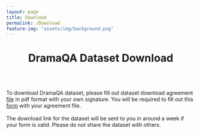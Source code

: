 ```yaml
---
layout: page
title: Download
permalink: /Download
feature-img: "assets/img/background.png"
---
```



<style>
  table {
    width: 100%
  }
  th, td {
    padding: 10px;
    text-align: center;
  }
  thead tr {
    background-color: #ffffff;
    color: #ffffff;
  }
  tbody tr:nth-child(2n) {
    background-color: #e9e9e9;
  }
  tbody tr:nth-child(2n+1) {
    background-color: #ffffff;
  }
</style>


<div class="download content-container">
  <h1 class = "content-title" style="TEXT-ALIGN: center">
    DramaQA Dataset Download
  </h1> <br /> <br />
  <p class = "content-item">
    To download DramaQA dataset, please fill out dataset download agreement <a id="download_link" href="/assets/dramaqa_download_agreement.docx">file</a> in pdf format with your own signature.
    You will be required to fill out this <a id="download_link" href="https://docs.google.com/forms/d/e/1FAIpQLSdqQTHp6-AiNQijHhcPAPvFV_6TFer06e6aWG1l_jRhRo2E5w/viewform">form</a> with your agreement file. 
    <br/><br/>
    The download link for the dataset will be sent to you in around a week if your form is valid. Please do not share the dataset with others.
  </p>
</div>
